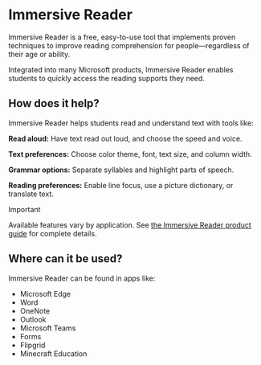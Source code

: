 # Immersive Reader

Immersive Reader is a free, easy-to-use tool that implements proven techniques to improve reading comprehension for people—regardless of their age or ability.

Integrated into many Microsoft products, Immersive Reader enables students to quickly access the reading supports they need.

## How does it help?

Immersive Reader helps students read and understand text with tools like:

**Read aloud:** Have text read out loud, and choose the speed and voice.

**Text preferences:** Choose color theme, font, text size, and column width.

**Grammar options:** Separate syllables and highlight parts of speech.

**Reading preferences:** Enable line focus, use a picture dictionary, or translate text.

> [!IMPORTANT]
> Available features vary by application. See [the Immersive Reader product guide](/training/educator-center/product-guides/immersive-reader/) for complete details.

## Where can it be used?

Immersive Reader can be found in apps like:

- Microsoft Edge
- Word
- OneNote
- Outlook
- Microsoft Teams
- Forms
- Flipgrid
- Minecraft Education